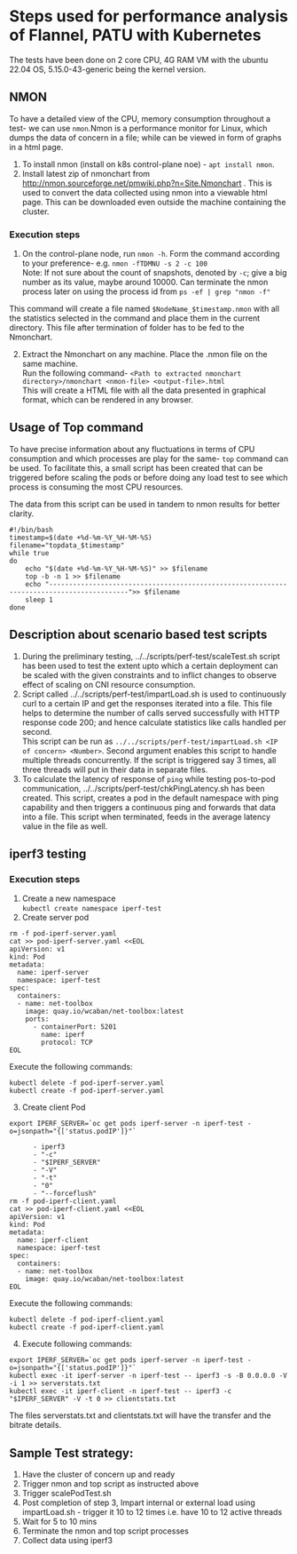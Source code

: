 # Steps used for performance analysis of Flannel, PATU with Kubernetes

The tests have been done on 2 core CPU, 4G RAM VM with the ubuntu 22.04 OS, 5.15.0-43-generic being the kernel version.  


## NMON  

To have a detailed view of the CPU, memory consumption throughout a test- we can use `nmon`.Nmon is a performance monitor for Linux, which dumps the data of concern in a file; while can be viewed in form of graphs in a html page.    
1. To install nmon (install on k8s control-plane noe) - `apt install nmon`.    
2. Install latest zip of nmonchart from http://nmon.sourceforge.net/pmwiki.php?n=Site.Nmonchart . This is used to convert the data collected using nmon into a viewable html page. This can be downloaded even outside the machine containing the cluster.    


### Execution steps  
1. On the control-plane node, run `nmon -h`. Form the command according to your preference- e.g. `nmon -fTDMNU -s 2 -c 100`  
Note: If not sure about the count of snapshots, denoted by `-c`; give a big number as its value, maybe around 10000. Can terminate the nmon process later on using the process id from `ps -ef | grep "nmon -f"`  


This command will create a file named `$NodeName_$timestamp.nmon` with all the statistics selected in the command and place them in the current directory. This file after termination of folder has to be fed to the Nmonchart.

2. Extract the Nmonchart on any machine. Place the .nmon file on the same machine.  
Run the following command- `<Path to extracted nmonchart directory>/nmonchart <nmon-file> <output-file>.html`  
This will create a HTML file with all the data presented in graphical format, which can be rendered in any browser.


## Usage of Top command

To have precise information about any fluctuations in terms of CPU consumption and which processes are play for the same- `top` command can be used. To facilitate this, a small script has been created that can be triggered before scaling the pods or before doing any load test to see which process is consuming the most CPU resources.  

The data from this script can be used in tandem to nmon results for better clarity.    

```
#!/bin/bash
timestamp=$(date +%d-%m-%Y_%H-%M-%S)
filename="topdata_$timestamp"
while true
do
	echo "$(date +%d-%m-%Y_%H-%M-%S)" >> $filename
	top -b -n 1 >> $filename
	echo "------------------------------------------------------------------------------------------">> $filename
	sleep 1
done
```

## Description about scenario based test scripts

1. During the preliminary testing, ../../scripts/perf-test/scaleTest.sh script has been used to test the extent upto which a certain deployment can be scaled with the given constraints and to inflict changes to observe effect of scaling on CNI resource consumption. 
2. Script called ../../scripts/perf-test/impartLoad.sh is used to continuously curl to a certain IP and get the responses iterated into a file. This file helps to determine the number of calls served successfully with HTTP response code 200; and hence calculate statistics like calls handled per second.   
This script can be run as `../../scripts/perf-test/impartLoad.sh <IP of concern> <Number>`. Second argument enables this script to handle multiple threads concurrently. If the script is triggered say 3 times, all three threads will put in their data in separate files.  
3. To calculate the latency of response of `ping` while testing pos-to-pod communication, ../../scripts/perf-test/chkPingLatency.sh has been created. This script, creates a pod in the default namespace with ping capability and then triggers a continuous ping and forwards that data into a file. This script when terminated, feeds in the average latency value in the file as well.  


## iperf3 testing

### Execution steps
1. Create a new namespace  
`kubectl create namespace iperf-test`
2. Create server pod    
```
rm -f pod-iperf-server.yaml 
cat >> pod-iperf-server.yaml <<EOL
apiVersion: v1
kind: Pod
metadata:
  name: iperf-server
  namespace: iperf-test
spec:
  containers:
  - name: net-toolbox
    image: quay.io/wcaban/net-toolbox:latest
    ports:
      - containerPort: 5201
        name: iperf
        protocol: TCP
EOL
```


Execute the following commands:
```
kubectl delete -f pod-iperf-server.yaml
kubectl create -f pod-iperf-server.yaml
```

3. Create client Pod
```
export IPERF_SERVER=`oc get pods iperf-server -n iperf-test -o=jsonpath="{['status.podIP']}"`
```


```    command:
      - iperf3
      - "-c"
      - "$IPERF_SERVER"
      - "-V"
      - "-t"
      - "0"
      - "--forceflush"
rm -f pod-iperf-client.yaml 
cat >> pod-iperf-client.yaml <<EOL
apiVersion: v1
kind: Pod
metadata:
  name: iperf-client
  namespace: iperf-test
spec:
  containers:
  - name: net-toolbox
    image: quay.io/wcaban/net-toolbox:latest
EOL
```


Execute the following commands:
```
kubectl delete -f pod-iperf-client.yaml
kubectl create -f pod-iperf-client.yaml
```

4. Execute following commands:
```
export IPERF_SERVER=`oc get pods iperf-server -n iperf-test -o=jsonpath="{['status.podIP']}"`
kubectl exec -it iperf-server -n iperf-test -- iperf3 -s -B 0.0.0.0 -V -i 1 >> serverstats.txt
kubectl exec -it iperf-client -n iperf-test -- iperf3 -c "$IPERF_SERVER" -V -t 0 >> clientstats.txt
```

The files serverstats.txt and clientstats.txt will have the transfer and the bitrate details.  

## Sample Test strategy:
1. Have the cluster of concern up and ready  
2. Trigger nmon and top script as instructed above  
3. Trigger scalePodTest.sh  
4. Post completion of step 3, Impart internal or external load using impartLoad.sh - trigger it 10 to 12 times i.e. have 10 to 12 active threads  
5. Wait for 5 to 10 mins  
6. Terminate the nmon and top script processes  
7. Collect data using iperf3  
